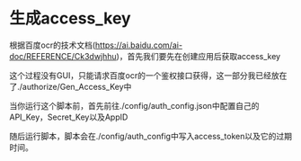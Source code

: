 # 生成access_key
根据百度ocr的技术文档(https://ai.baidu.com/ai-doc/REFERENCE/Ck3dwjhhu)，首先我们要先在创建应用后获取access_key

这个过程没有GUI，只能请求百度ocr的一个鉴权接口获得，这一部分我已经放在了./authorize/Gen_Access_Key中

当你运行这个脚本前，首先前往./config/auth_config.json中配置自己的API_Key，Secret_Key以及AppID

随后运行脚本，脚本会在./config/auth_config中写入access_token以及它的过期时间。